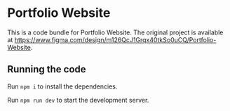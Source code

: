 
  # Portfolio Website

  This is a code bundle for Portfolio Website. The original project is available at https://www.figma.com/design/m126QcJ1Grqx40tkSo0uCQ/Portfolio-Website.

  ## Running the code

  Run `npm i` to install the dependencies.

  Run `npm run dev` to start the development server.
  